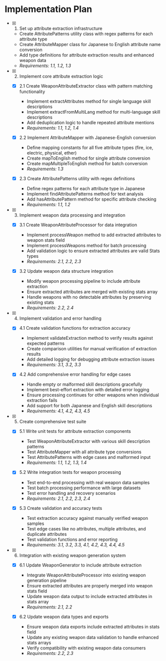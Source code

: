 # Implementation Plan

- [x] 1. Set up attribute extraction infrastructure

  - Create AttributePatterns utility class with regex patterns for each attribute type
  - Create AttributeMapper class for Japanese to English attribute name conversion
  - Add type definitions for attribute extraction results and enhanced weapon data
  - _Requirements: 1.1, 1.2, 1.3_

- [x] 2. Implement core attribute extraction logic

  - [x] 2.1 Create WeaponAttributeExtractor class with pattern matching functionality

    - Implement extractAttributes method for single language skill descriptions
    - Implement extractFromMultiLang method for multi-language skill descriptions
    - Add deduplication logic to handle repeated attribute mentions
    - _Requirements: 1.1, 1.2, 1.4_

  - [x] 2.2 Implement AttributeMapper with Japanese-English conversion

    - Define mapping constants for all five attribute types (fire, ice, electric, physical, ether)
    - Create mapToEnglish method for single attribute conversion
    - Create mapMultipleToEnglish method for batch conversion
    - _Requirements: 1.3_

  - [x] 2.3 Create AttributePatterns utility with regex definitions
    - Define regex patterns for each attribute type in Japanese
    - Implement findAttributePatterns method for text analysis
    - Add hasAttributePattern method for specific attribute checking
    - _Requirements: 1.1, 1.2_

- [x] 3. Implement weapon data processing and integration

  - [x] 3.1 Create WeaponAttributeProcessor for data integration

    - Implement processWeapon method to add extracted attributes to weapon stats field
    - Implement processWeapons method for batch processing
    - Add validation logic to ensure extracted attributes are valid Stats types
    - _Requirements: 2.1, 2.2, 2.3_

  - [x] 3.2 Update weapon data structure integration
    - Modify weapon processing pipeline to include attribute extraction
    - Ensure extracted attributes are merged with existing stats array
    - Handle weapons with no detectable attributes by preserving existing stats
    - _Requirements: 2.2, 2.4_

- [x] 4. Implement validation and error handling

  - [x] 4.1 Create validation functions for extraction accuracy

    - Implement validateExtraction method to verify results against expected patterns
    - Create comparison utilities for manual verification of extraction results
    - Add detailed logging for debugging attribute extraction issues
    - _Requirements: 3.1, 3.2, 3.3_

  - [x] 4.2 Add comprehensive error handling for edge cases
    - Handle empty or malformed skill descriptions gracefully
    - Implement best-effort extraction with detailed error logging
    - Ensure processing continues for other weapons when individual extraction fails
    - Add support for both Japanese and English skill descriptions
    - _Requirements: 4.1, 4.2, 4.3, 4.5_

- [x] 5. Create comprehensive test suite

  - [x] 5.1 Write unit tests for attribute extraction components

    - Test WeaponAttributeExtractor with various skill description patterns
    - Test AttributeMapper with all attribute type conversions
    - Test AttributePatterns with edge cases and malformed input
    - _Requirements: 1.1, 1.2, 1.3, 1.4_

  - [x] 5.2 Write integration tests for weapon processing

    - Test end-to-end processing with real weapon data samples
    - Test batch processing performance with large datasets
    - Test error handling and recovery scenarios
    - _Requirements: 2.1, 2.2, 2.3, 2.4_

  - [x] 5.3 Create validation and accuracy tests
    - Test extraction accuracy against manually verified weapon samples
    - Test edge cases like no attributes, multiple attributes, and duplicate attributes
    - Test validation functions and error reporting
    - _Requirements: 3.1, 3.2, 3.3, 4.1, 4.2, 4.3, 4.4, 4.5_

- [x] 6. Integration with existing weapon generation system

  - [x] 6.1 Update WeaponGenerator to include attribute extraction

    - Integrate WeaponAttributeProcessor into existing weapon generation pipeline
    - Ensure extracted attributes are properly merged into weapon stats field
    - Update weapon data output to include extracted attributes in stats array
    - _Requirements: 2.1, 2.2_

  - [x] 6.2 Update weapon data types and exports
    - Ensure weapon data exports include extracted attributes in stats field
    - Update any existing weapon data validation to handle enhanced stats arrays
    - Verify compatibility with existing weapon data consumers
    - _Requirements: 2.2, 2.3_
